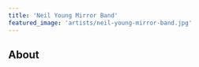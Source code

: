 ```yaml
---
title: 'Neil Young Mirror Band'
featured_image: 'artists/neil-young-mirror-band.jpg'
---
```


## About


